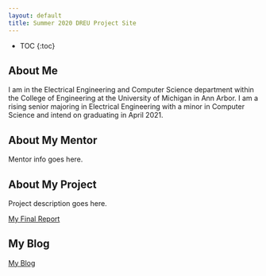 ```yaml
---
layout: default
title: Summer 2020 DREU Project Site
---
```


* TOC
{:toc}

## About Me

I am in the Electrical Engineering and Computer Science department within the College of Engineering at the University of Michigan in Ann Arbor. I am a rising senior majoring in Electrical Engineering with a minor in Computer Science and intend on graduating in April 2021.

## About My Mentor

Mentor info goes here.

## About My Project

Project description goes here.

[My Final Report](files/finalreport.pdf)

## My Blog

[My Blog](blog.html)
